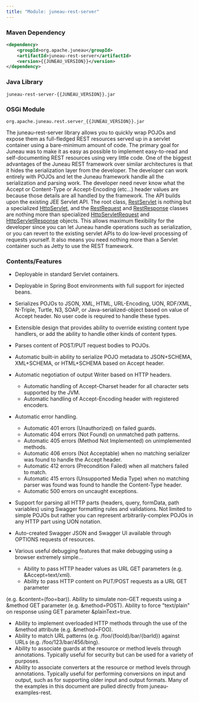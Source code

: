 ```yaml
---
title: "Module: juneau-rest-server"
---
```


### Maven Dependency

```xml
<dependency>
    <groupId>org.apache.juneau</groupId>
    <artifactId>juneau-rest-server</artifactId>
    <version>{{JUNEAU_VERSION}}</version>
</dependency>
```

### Java Library

```text
juneau-rest-server-{{JUNEAU_VERSION}}.jar
```

### OSGi Module

```text
org.apache.juneau.rest.server_{{JUNEAU_VERSION}}.jar
```

The juneau-rest-server library allows you to quickly wrap POJOs and expose them as full-fledged REST resources served up in a servlet container using a bare-minimum amount of code.
The primary goal for Juneau was to make it as easy as possible to implement easy-to-read and self-documenting REST resources using very little code.
One of the biggest advantages of the Juneau REST framework over similar architectures is that it hides the serialization layer from the developer.
The developer can work entirely with POJOs and let the Juneau framework handle all the serialization and parsing work.
The developer need never know what the Accept or Content-Type or Accept-Encoding (etc...) header values are because those details are all handled by the framework.
The API builds upon the existing JEE Servlet API.
The root class, [RestServlet]({{API_DOCS}}/org/apache/juneau/rest/servlet/RestServlet.html) is nothing but a specialized [HttpServlet]({{API_DOCS}}/jakarta/servlet/http/HttpServlet.html), and the [RestRequest]({{API_DOCS}}/org/apache/juneau/rest/RestRequest.html) and [RestResponse]({{API_DOCS}}/org/apache/juneau/rest/RestResponse.html) classes are nothing more than specialized [HttpServletRequest]({{API_DOCS}}/jakarta/servlet/http/HttpServletRequest.html) and [HttpServletResponse]({{API_DOCS}}/jakarta/servlet/http/HttpServletResponse.html) objects.
This allows maximum flexibility for the developer since you can let Juneau handle operations such as serialization, or you can revert to the existing servlet APIs to do low-level processing of requests yourself.
It also means you need nothing more than a Servlet container such as Jetty to use the REST framework.

### Contents/Features

- Deployable in standard Servlet containers.
- Deployable in Spring Boot environments with full support for injected beans.
- Serializes POJOs to JSON, XML, HTML, URL-Encoding, UON, RDF/XML, N-Triple, Turtle, N3, SOAP, or
Java-serialized-object based on value of Accept header.
No user code is required to handle these types.
- Extensible design that provides ability to override existing content type handlers, or add the ability to handle other kinds of content types.
- Parses content of POST/PUT request bodies to POJOs.
- Automatic built-in ability to serialize POJO metadata to JSON+SCHEMA, XML+SCHEMA, or HTML+SCHEMA based on Accept header.
- Automatic negotiation of output Writer based on HTTP headers.
   - Automatic handling of Accept-Charset header for all character sets supported by the JVM.
   - Automatic handling of Accept-Encoding header with registered encoders.
- Automatic error handling.
   - Automatic 401 errors (Unauthorized) on failed guards.
   - Automatic 404 errors (Not Found) on unmatched path patterns.
   - Automatic 405 errors (Method Not Implemented) on unimplemented methods.
   - Automatic 406 errors (Not Acceptable) when no matching serializer was found to handle the Accept header.
   - Automatic 412 errors (Precondition Failed) when all matchers failed to match.
   - Automatic 415 errors (Unsupported Media Type) when no matching parser was found was found to handle the Content-Type header.
   - Automatic 500 errors on uncaught exceptions.

- Support for parsing all HTTP parts (headers, query, formData, path variables) using Swagger formatting rules and validations.
Not limited to simple POJOs but rather you can represent arbitrarily-complex POJOs in any HTTP part using UON notation.
- Auto-created Swagger JSON and Swagger UI available through OPTIONS requests of resources.
- Various useful debugging features that make debugging using a browser extremely simple...
   - Ability to pass HTTP header values as URL GET parameters (e.g. &Accept=text/xml).
   - Ability to pass HTTP content on PUT/POST requests as a URL GET parameter

(e.g.
&content=(foo=bar)).
Ability to simulate non-GET requests using a &method GET parameter (e.g.
&method=POST).
Ability to force "text/plain" on response using GET parameter &plainText=true.
- Ability to implement overloaded HTTP methods through the use of the &method attribute (e.g.
&method=FOO).
- Ability to match URL patterns (e.g.
/foo/\{fooId\}/bar/\{barId\}) against URLs (e.g.
/foo/123/bar/456/bing).
- Ability to associate guards at the resource or method levels through annotations.
Typically useful for security but can be used for a variety of purposes.
- Ability to associate converters at the resource or method levels through annotations.
Typically useful for performing conversions on input and output, such as for supporting older input and output formats.
Many of the examples in this document are pulled directly from juneau-examples-rest.
